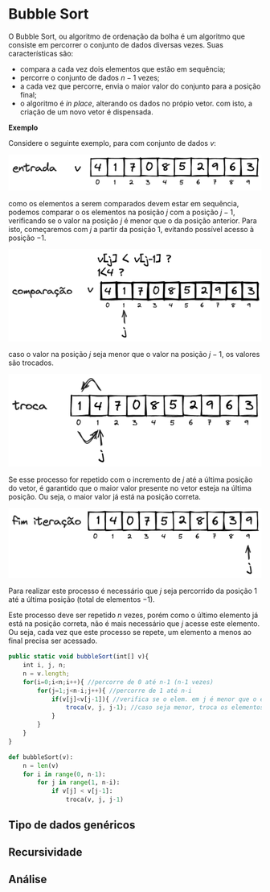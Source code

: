 # Bubble Sort

O Bubble Sort, ou algoritmo de ordenação da bolha é um algoritmo que consiste em percorrer o conjunto de dados diversas vezes. Suas características são:
- compara a cada vez dois elementos que estão em sequência;
- percorre o conjunto de dados $n-1$ vezes;
- a cada vez que percorre, envia o maior valor do conjunto para a posição final;
- o algoritmo é *in place*, alterando os dados no própio vetor. com isto, a criação de um novo vetor é dispensada.

**Exemplo** 

Considere o seguinte exemplo, para com conjunto de dados $v$:

<!-- ![ima](./img/bubble_sort_01-entrada.svg) -->
![bubblesort-entrada](./img/bubble_sort_01-entrada.png)

como os elementos a serem comparados devem estar em sequência, podemos comparar o os elementos na posição $j$ com a posição $j-1$, verificando se o valor na posição $j$ é menor que o da posição anterior. Para isto, começaremos com $j$ a partir da posição $1$, evitando possível acesso à posição $-1$. 

![bubblesort-comparacao](./img/bubble_sort_02-comparacao.png)

caso o valor na posição $j$ seja menor que o valor na posição $j-1$, os valores são trocados.

![bubblesort-troca](./img/bubble_sort_03-troca.png)

Se esse processo for repetido com o incremento de $j$ até a última posição do vetor, é garantido que o maior valor presente no vetor esteja na última posição. Ou seja, o maior valor já está na posição correta.


![bubblesort-troca](./img/bubble_sort_04-fim_iteracao.png)

Para realizar este processo é necessário que $j$ seja percorrido da posição $1$ até a última posição (total de elementos $-1$).

Este processo deve ser repetido $n$ vezes, porém como o último elemento já está na posição correta, não é mais necessário que $j$ acesse este elemento. Ou seja, cada vez que este processo se repete, um elemento a menos ao final precisa ser acessado.

```javascript
public static void bubbleSort(int[] v){
    int i, j, n;
    n = v.length;
    for(i=0;i<n;i++){ //percorre de 0 até n-1 (n-1 vezes)
        for(j=1;j<n-i;j++){ //percorre de 1 até n-i
            if(v[j]<v[j-1]){ //verifica se o elem. em j é menor que o elem. em j-1
                troca(v, j, j-1); //caso seja menor, troca os elementos
            }
        }
    }
}
```


```python
def bubbleSort(v):
    n = len(v)
    for i in range(0, n-1):
        for j in range(1, n-i):
            if v[j] < v[j-1]:
                troca(v, j, j-1)
```


## Tipo de dados genéricos

## Recursividade

## Análise
